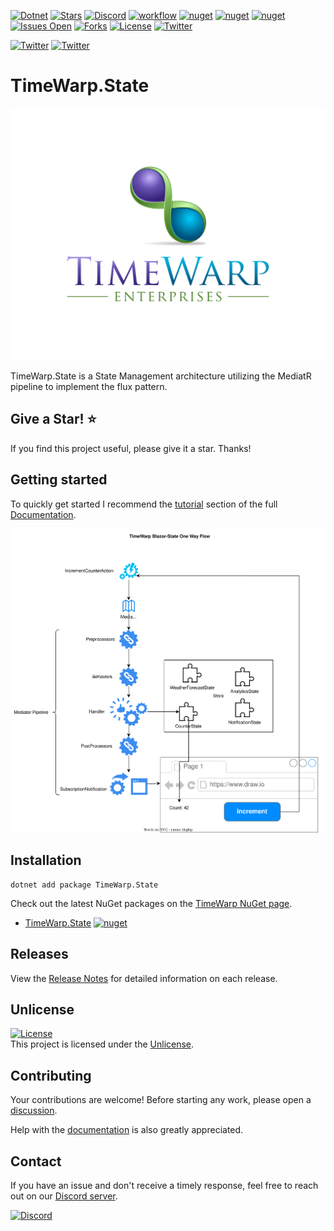 [![Dotnet](https://img.shields.io/badge/dotnet-8.0-blue)](https://dotnet.microsoft.com)
[![Stars](https://img.shields.io/github/stars/TimeWarpEngineering/timewarp-state?logo=github)](https://github.com/TimeWarpEngineering/timewarp-state)
[![Discord](https://img.shields.io/discord/715274085940199487?logo=discord)](https://discord.gg/7F4bS2T)
[![workflow](https://github.com/TimeWarpEngineering/timewarp-state/actions/workflows/release-build.yml/badge.svg)](https://github.com/TimeWarpEngineering/timewarp-state/actions)
[![nuget](https://img.shields.io/nuget/v/TimeWarp.State?logo=nuget)](https://www.nuget.org/packages/TimeWarp.State/)
[![nuget](https://img.shields.io/nuget/dt/TimeWarp.State?logo=nuget)](https://www.nuget.org/packages/TimeWarp.State/)
[![nuget](https://img.shields.io/nuget/dt/TimeWarp.State?logo=nuget)](https://www.nuget.org/packages/TimeWarp.State/)
[![Issues Open](https://img.shields.io/github/issues/TimeWarpEngineering/timewarp-state.svg?logo=github)](https://github.com/TimeWarpEngineering/timewarp-state/issues)
[![Forks](https://img.shields.io/github/forks/TimeWarpEngineering/timewarp-state)](https://github.com/TimeWarpEngineering/timewarp-state)
[![License](https://img.shields.io/github/license/TimeWarpEngineering/timewarp-state.svg?style=flat-square&logo=github)](https://github.com/TimeWarpEngineering/timewarp-state/issues)
[![Twitter](https://img.shields.io/twitter/url?style=social&url=https%3A%2F%2Fgithub.com%2FTimeWarpEngineering%2Ftimewarp-state)](https://twitter.com/intent/tweet?url=https://github.com/TimeWarpEngineering/timewarp-state)

[![Twitter](https://img.shields.io/twitter/follow/StevenTCramer.svg)](https://twitter.com/intent/follow?screen_name=StevenTCramer)
[![Twitter](https://img.shields.io/twitter/follow/TheFreezeTeam1.svg)](https://twitter.com/intent/follow?screen_name=TheFreezeTeam1)

# TimeWarp.State

![TimeWarp Logo](https://raw.githubusercontent.com/TimeWarpEngineering/timewarp-state/master/Assets/Logo.svg)

TimeWarp.State is a State Management architecture utilizing the MediatR pipeline to implement the flux pattern.

## Give a Star! :star:

If you find this project useful, please give it a star. Thanks!

## Getting started

To quickly get started I recommend the [tutorial](https://timewarpengineering.github.io/timewarp-state/Samples/00-StateActionHandler/Readme.html) section of the full [Documentation](https://timewarpengineering.github.io/timewarp-state/).

![TimeWarpStateOneWayFlow.drawio.svg](/Documentation/Images/TimeWarpStateOneWayFlow.drawio.svg)

## Installation

```console
dotnet add package TimeWarp.State
```

Check out the latest NuGet packages on the [TimeWarp NuGet page](https://www.nuget.org/profiles/TimeWarp.Enterprises).

* [TimeWarp.State](https://www.nuget.org/packages/TimeWarp.State/) [![nuget](https://img.shields.io/nuget/v/TimeWarp.State?logo=nuget)](https://www.nuget.org/packages/TimeWarp.State/)

## Releases

View the [Release Notes](https://timewarpengineering.github.io/timewarp-state/ReleaseNotes/Release11.0.0.html) for detailed information on each release.

## Unlicense

[![License](https://img.shields.io/github/license/TimeWarpEngineering/timewarp-state.svg?style=flat-square&logo=github)](https://unlicense.org)  
This project is licensed under the [Unlicense](https://unlicense.org).

## Contributing

Your contributions are welcome! Before starting any work, please open a [discussion](https://github.com/TimeWarpEngineering/timewarp-state/discussions).

Help with the [documentation](https://timewarpengineering.github.io/timewarp-state/) is also greatly appreciated.

## Contact

If you have an issue and don't receive a timely response, feel free to reach out on our [Discord server](https://discord.gg/A55JARGKKP).

[![Discord](https://img.shields.io/discord/715274085940199487?logo=discord)](https://discord.gg/7F4bS2T)
